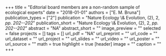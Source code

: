 +++
title = "Editorial board members are a non-random sample of ecological experts"
date = "2018-01-01"
authors = ["E. M. Bruna"]
publication_types = ["2"]
publication = "Nature Ecology \\& Evolution, (2), 2, _pp. 202--202_"
publication_short = "Nature Ecology \\& Evolution, (2), 2, _pp. 202--202_"
abstract = "NA"
abstract_short = ""
image_preview = ""
selected = false
projects = []
tags = []
url_pdf = "NA"
url_preprint = ""
url_code = ""
url_dataset = ""
url_project = ""
url_slides = ""
url_video = ""
url_poster = ""
url_source = ""
math = true
highlight = true
[header]
image = ""
caption = ""
+++
